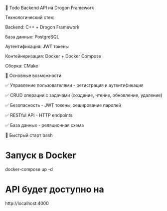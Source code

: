 🚀 Todo Backend API на Drogon Framework

Технологический стек:

Backend: C++ + Drogon Framework

База данных: PostgreSQL

Аутентификация: JWT токены

Контейнеризация: Docker + Docker Compose

Сборка: CMake

🎯 Основные возможности

✅ Управление пользователями - регистрация и аутентификация

✅ CRUD операции с задачами (создание, чтение, обновление, удаление)

✅ Безопасность - JWT токены, хеширование паролей

✅ RESTful API - HTTP endpoints

✅ База данных - реляционная схема

🚀 Быстрый старт
bash
# Запуск в Docker
docker-compose up -d

# API будет доступно на 

http://localhost:4000

<!-- <span color="#fff">git submodule add https://github.com/drogonframework/drogon external/drogon
git submodule add https://github.com/open-source-parsers/jsoncpp external/jsoncpp
git submodule add https://github.com/Thalhammer/jwt-cpp external/jwt-cpp
git submodule add https://github.com/trusch/libbcrypt external/libbcrypt
git submodule update --init
sudo apt-get install clang-format 
clang-format -style=file -i src/*.cpp include/*.h 
sudo apt-get install postgresql-all
sudo apt install libsqlite3-dev
sudo apt install libpq-dev
 sudo apt install libyaml-cpp-dev
             sudo apt-get install build-essential libssl-dev
dg_ctl create model models</span> 

docker exec -it drogon-db psql -U lstfng -d postgres -f /docker-entrypoint-initdb.d/init.sql
docker exec drogon-app nc -zv drogon-db 5432
docker exec -it drogon-app psql -h drogon-db -U lstfng -d postgres
docker exec -it drogon-db psql -U lstfng -d postgres
\i /docker-entrypoint-initdb.d/init.sql

-->